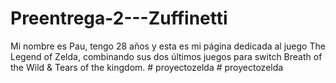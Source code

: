 ﻿# Preentrega-2---Zuffinetti
Mi nombre es Pau, tengo 28 años y esta es mi página dedicada al juego The Legend of Zelda, combinando sus dos últimos juegos para switch Breath of the Wild & Tears of the kingdom.
#   p r o y e c t o z e l d a  
 #   p r o y e c t o z e l d a  
 